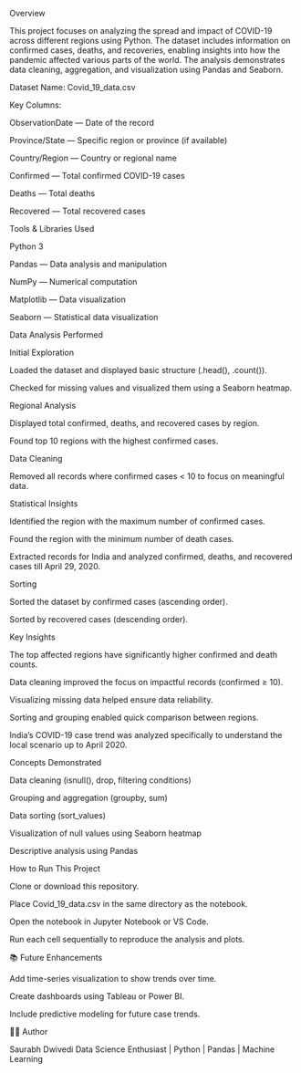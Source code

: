 Overview

This project focuses on analyzing the spread and impact of COVID-19 across different regions using Python. The dataset includes information on confirmed cases, deaths, and recoveries, enabling insights into how the pandemic affected various parts of the world. The analysis demonstrates data cleaning, aggregation, and visualization using Pandas and Seaborn.

Dataset Name: Covid_19_data.csv

Key Columns:

ObservationDate — Date of the record

Province/State — Specific region or province (if available)

Country/Region — Country or regional name

Confirmed — Total confirmed COVID-19 cases

Deaths — Total deaths

Recovered — Total recovered cases

Tools & Libraries Used

Python 3

Pandas — Data analysis and manipulation

NumPy — Numerical computation

Matplotlib — Data visualization

Seaborn — Statistical data visualization

Data Analysis Performed

Initial Exploration

Loaded the dataset and displayed basic structure (.head(), .count()).

Checked for missing values and visualized them using a Seaborn heatmap.

Regional Analysis

Displayed total confirmed, deaths, and recovered cases by region.

Found top 10 regions with the highest confirmed cases.

Data Cleaning

Removed all records where confirmed cases < 10 to focus on meaningful data.

Statistical Insights

Identified the region with the maximum number of confirmed cases.

Found the region with the minimum number of death cases.

Extracted records for India and analyzed confirmed, deaths, and recovered cases till April 29, 2020.

Sorting

Sorted the dataset by confirmed cases (ascending order).

Sorted by recovered cases (descending order).

Key Insights

The top affected regions have significantly higher confirmed and death counts.

Data cleaning improved the focus on impactful records (confirmed ≥ 10).

Visualizing missing data helped ensure data reliability.

Sorting and grouping enabled quick comparison between regions.

India’s COVID-19 case trend was analyzed specifically to understand the local scenario up to April 2020.

Concepts Demonstrated

Data cleaning (isnull(), drop, filtering conditions)

Grouping and aggregation (groupby, sum)

Data sorting (sort_values)

Visualization of null values using Seaborn heatmap

Descriptive analysis using Pandas

How to Run This Project

Clone or download this repository.

Place Covid_19_data.csv in the same directory as the notebook.

Open the notebook in Jupyter Notebook or VS Code.

Run each cell sequentially to reproduce the analysis and plots.

📚 Future Enhancements

Add time-series visualization to show trends over time.

Create dashboards using Tableau or Power BI.

Include predictive modeling for future case trends.

👨‍💻 Author

Saurabh Dwivedi
Data Science Enthusiast | Python | Pandas | Machine Learning
